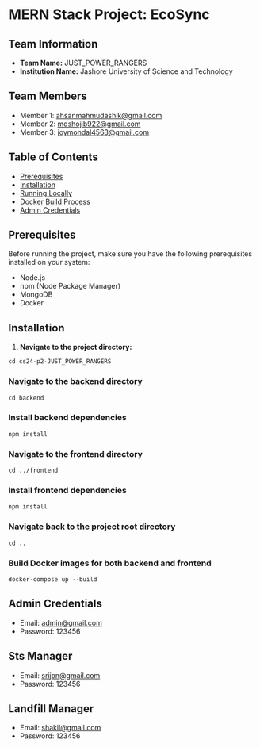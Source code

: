 # MERN Stack Project: EcoSync

## Team Information

- **Team Name:** JUST_POWER_RANGERS
- **Institution Name:** Jashore University of Science and Technology

## Team Members

- Member 1: ahsanmahmudashik@gmail.com
- Member 2: mdshojib922@gmail.com
- Member 3: joymondal4563@gmail.com

## Table of Contents

- [Prerequisites](#prerequisites)
- [Installation](#installation)
- [Running Locally](#running-locally)
- [Docker Build Process](#docker-build-process)
- [Admin Credentials](#admin-credentials)

## Prerequisites

Before running the project, make sure you have the following prerequisites installed on your system:

- Node.js
- npm (Node Package Manager)
- MongoDB
- Docker

## Installation

1. **Navigate to the project directory:**

```shell
cd cs24-p2-JUST_POWER_RANGERS
```

### Navigate to the backend directory

```shell
cd backend
```

### Install backend dependencies

```shell
npm install
```

### Navigate to the frontend directory

```shell
cd ../frontend
```

### Install frontend dependencies

```shell
npm install
```

### Navigate back to the project root directory

```shell
cd ..
```

### Build Docker images for both backend and frontend

```shell
docker-compose up --build
```

## Admin Credentials
- Email: admin@gmail.com
- Password: 123456

## Sts Manager
- Email: srijon@gmail.com
- Password: 123456

## Landfill Manager
- Email: shakil@gmail.com
- Password: 123456